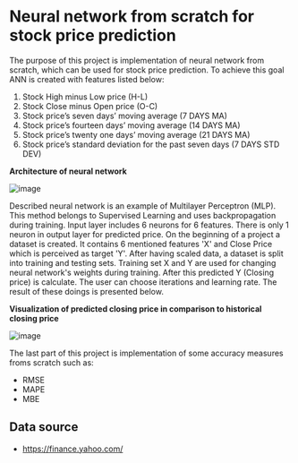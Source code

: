# Neural network from scratch for stock price prediction
The purpose of this project is implementation of neural network from scratch, which can be used for stock price prediction.
To achieve this goal ANN is created with features listed below:
1. Stock High minus Low price (H-L)
2. Stock Close minus Open price (O-C)
3. Stock price’s seven days’ moving average (7 DAYS MA)
4. Stock price’s fourteen days’ moving average (14 DAYS MA)
5. Stock price’s twenty one days’ moving average (21 DAYS MA)
6. Stock price’s standard deviation for the past seven days (7 DAYS STD DEV)

**Architecture of neural network**

![image](https://github.com/bjam24/neural-network-from-scratch-stock-price-prediction/assets/61807667/cf2b3637-02fb-4848-b5f6-1ccf6877f272)

Described neural network is an example of Multilayer Perceptron (MLP). This method belongs to Supervised Learning and uses
backpropagation during training. Input layer includes 6 neurons for 6 features. There is only 1 neuron in output layer for
predicted price.
On the beginning of a project a dataset is created. It contains 6 mentioned features 'X' and Close Price which is perceived
as target 'Y'. After having scaled data, a dataset is split into training and testing sets. Training set X and Y are used for
changing neural network's weights during training. After this predicted Y (Closing price) is calculate. The user can choose
iterations and learning rate. The result of these doings is presented below.

**Visualization of predicted closing price in comparison to historical closing price**

![image](https://github.com/bjam24/neural-network-from-scratch-stock-price-prediction/assets/61807667/19261f38-c835-47c6-a343-cf32f52a899a)

The last part of this project is implementation of some accuracy measures froms scratch such as:
- RMSE
- MAPE
- MBE

## Data source
- https://finance.yahoo.com/
